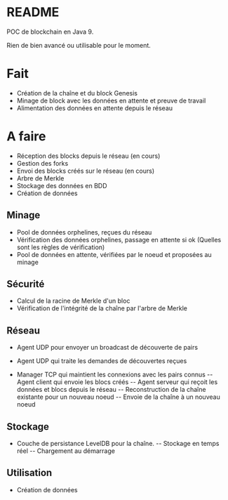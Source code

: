 # README #

POC de blockchain en Java 9.

Rien de bien avancé ou utilisable pour le moment.

# Fait #
- Création de la chaîne et du block Genesis
- Minage de block avec les données en attente et preuve de travail
- Alimentation des données en attente depuis le réseau


# A faire #
- Réception des blocks depuis le réseau (en cours)
- Gestion des forks
- Envoi des blocks créés sur le réseau (en cours)
- Arbre de Merkle
- Stockage des données en BDD
- Création de données


## Minage ##
- Pool de données orphelines, reçues du réseau
- Vérification des données orphelines, passage en attente si ok (Quelles sont les règles de vérification)
- Pool de données en attente, vérifiées par le noeud et proposées au minage

## Sécurité ##
- Calcul de la racine de Merkle d'un bloc
- Vérification de l'intégrité de la chaîne par l'arbre de Merkle


## Réseau ##
- Agent UDP pour envoyer un broadcast de découverte de pairs
- Agent UDP qui traite les demandes de découvertes reçues

- Manager TCP qui maintient les connexions avec les pairs connus
-- Agent client qui envoie les blocs créés
-- Agent serveur qui reçoit les données et blocs depuis le réseau
-- Reconstruction de la chaîne existante pour un nouveau noeud
-- Envoie de la chaîne à un nouveau noeud


## Stockage ##
- Couche de persistance LevelDB pour la chaîne.
-- Stockage en temps réel
-- Chargement au démarrage


## Utilisation ##
- Création de données